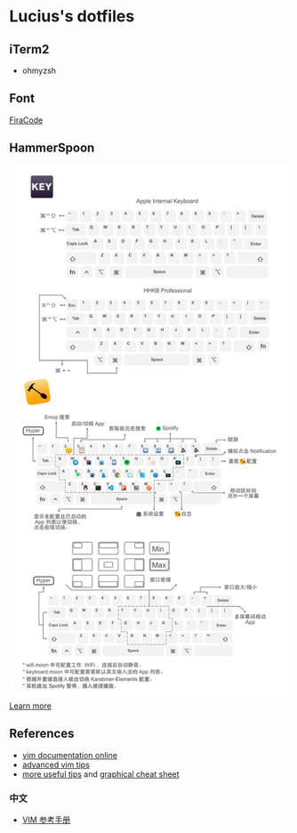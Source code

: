 # Lucius's dotfiles

## iTerm2
- ohmyzsh

## Font
[FiraCode](https://github.com/tonsky/FiraCode)

## HammerSpoon
![](images/Modifier-Keys.png)
[Learn more](/.hammerspoon/README.md)

## References

- [vim documentation online](http://vimdoc.sourceforge.net/htmldoc/usr_toc.html)
- [advanced vim tips](http://rayninfo.co.uk/vimtips.html)
- [more useful tips](http://www.viemu.com/a-why-vi-vim.html) and [graphical cheat sheet](http://www.viemu.com/a_vi_vim_graphical_cheat_sheet_tutorial.html)

### 中文

- [VIM 参考手册](http://vimcdoc.sourceforge.net/doc/)
